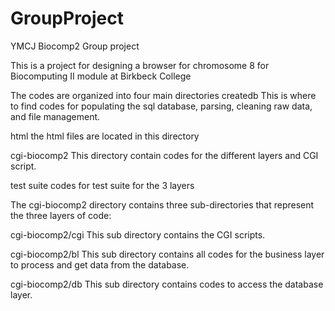 # GroupProject
YMCJ Biocomp2 Group project

This is a project for designing a browser for chromosome 8 for Biocomputing II module at Birkbeck College

The codes are organized into four main directories
   createdb This is where to find codes for populating the sql database, parsing, cleaning raw data, and file management. 

   html the html files are located in this directory

   cgi-biocomp2 This directory contain codes for the different layers and CGI script.

   test suite codes for test suite for the 3 layers
   
The cgi-biocomp2 directory contains three sub-directories that represent the three layers of code:

  cgi-biocomp2/cgi This sub directory contains the CGI scripts.
  
  cgi-biocomp2/bl This sub directory contains all codes for the business layer to process and get data from the database.

  cgi-biocomp2/db This sub directory contains codes to access the database layer.


